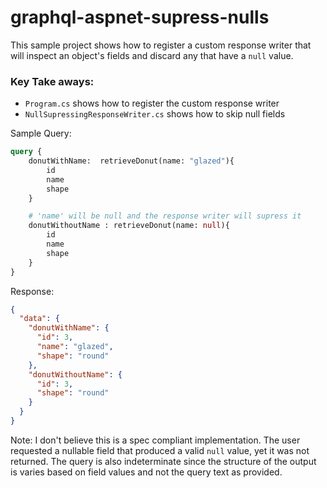 # graphql-aspnet-supress-nulls

This sample project shows how to register a custom response writer that will inspect an object's fields and discard any that have a `null` value.

### Key Take aways:
* `Program.cs` shows how to register the custom response writer
* `NullSupressingResponseWriter.cs` shows how to skip null fields


Sample Query:
```graphql
query {
    donutWithName:  retrieveDonut(name: "glazed"){
        id
        name
        shape
    }

    # 'name' will be null and the response writer will supress it
    donutWithoutName : retrieveDonut(name: null){
        id
        name
        shape
    }
}

```

Response:
```json
{
  "data": {
    "donutWithName": {
      "id": 3,
      "name": "glazed",
      "shape": "round"
    },
    "donutWithoutName": {
      "id": 3,
      "shape": "round"
    }
  }
}
```

Note: I don't believe this is a spec compliant implementation. The user requested a nullable field that produced a valid `null` value, yet it was not returned. The query is also indeterminate since the structure of the output is varies based on field values and not the query text as provided.
